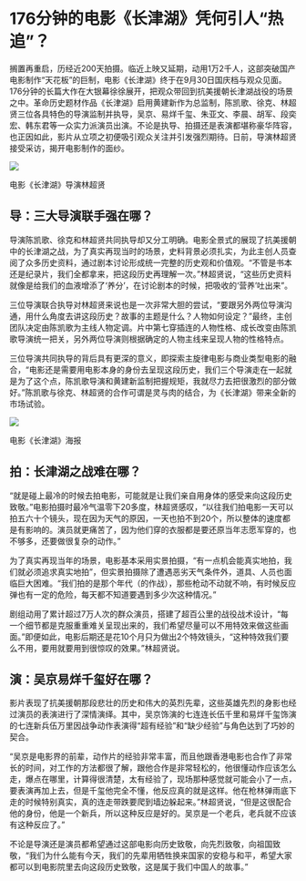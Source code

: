 
<!DOCTYPE html>
<html lang="zh-cn">
      <head>
           <meta charset="utf-8">
           <title>长津湖</title>
      </head>
      <body>
           <h1>176分钟的电影《长津湖》凭何引人“热追”？</h1>
           <p>搁置再重启，历经近200天拍摄。临近上映又延期，动用1万2千人，这部突破国产电影制作“天花板”的巨制，电影《长津湖》终于在9月30日国庆档与观众见面。176分钟的长篇大作在大银幕徐徐展开，把观众带回到抗美援朝长津湖战役的场景之中。革命历史题材作品《长津湖》启用黄建新作为总监制，陈凯歌、徐克、林超贤三位各具特色的导演监制并执导，吴京、易烊千玺、朱亚文、李晨、胡军、段奕宏、韩东君等一众实力派演员出演。不论是执导、拍摄还是表演都堪称豪华阵容，也正因如此，影片从立项之初便吸引观众关注并引发强烈期待。日前，导演林超贤接受采访，揭开电影制作的面纱。</p>
           <img src="https://imgm.gmw.cn/attachement/jpg/site215/20211007/7724756906919771869.jpg">
           <p>电影《长津湖》导演林超贤</p>
           <h2>导：三大导演联手强在哪？</h2>
           <p>导演陈凯歌、徐克和林超贤共同执导却又分工明确。电影全景式的展现了抗美援朝中的长津湖之战，为了真实再现当时的场景，史料背景必须扎实，为此主创人员查阅了众多历史资料，通过剧本讨论形成统一完整的历史观和价值观。“不管是书本还是纪录片，我们全都拿来，把这段历史再理解一次。”林超贤说，“这些历史资料就像是给我们的血液增添了‘养分’，在讨论剧本的时候，把吸收的‘营养’吐出来”。</p>
           <p>三位导演联合执导对林超贤来说也是一次非常大胆的尝试，“要跟另外两位导演沟通，用什么角度去讲这段历史？故事的主题是什么？人物如何设定？”最终，主创团队决定由陈凯歌为主线人物定调。片中第七穿插连的人物性格、成长改变由陈凯歌导演统一把关，另外两位导演则根据确定的人物主线来呈现人物的性格特点。</p>
           <p>三位导演共同执导的背后具有更深的意义，即探索主旋律电影与商业类型电影的融合，“电影还是需要用电影本身的身份去呈现这段历史，我们三个导演走在一起就是为了这个点，陈凯歌导演和黄建新监制把握规矩，我就尽力去把很激烈的部分做好。”陈凯歌与徐克、林超贤的合作可谓是灵与肉的结合，为《长津湖》带来全新的市场试验。</p>
           <img src="https://imgm.gmw.cn/attachement/jpg/site215/20211007/5914695860437993886.jpg">
           <p>电影《长津湖》海报</p>
           <h2>拍：长津湖之战难在哪？</h2>
           <p>“就是碰上最冷的时候去拍电影，可能就是让我们亲自用身体的感受来向这段历史致敬。”电影拍摄时最冷气温零下20多度，林超贤感叹，“以往我们拍电影一天可以拍五六十个镜头，现在因为天气的原因，一天也拍不到20个，所以整体的速度都是有影响的。演员就更痛苦了，因为他们穿的衣服都是要还原当年志愿军穿的，也不够多，还要做很复杂的动作。”</p>
           <p>为了真实再现当年的场景，电影基本采用实景拍摄，“有一点机会能真实地拍，我们就必须追求真实地拍”，但实景拍摄除了遭遇恶劣天气条件外，道具、人员也面临巨大困难。“我们拍的是那个年代（的作战），那些枪动不动就不响，有时候反应弹也有一定的危险，每天都不知道要遇到多少次这种情况。”</p>
           <p>剧组动用了累计超过7万人次的群众演员，搭建了超百公里的战役战术设计，“每一个细节都是克服重重难关呈现出来的，我们希望尽量可以不用特效来做这些画面。”即便如此，电影后期还是花10个月只为做出2个特效镜头，“这种特效我们要么不用，要用就要用到很惊叹的效果。”林超贤说。</p>
           <h2>演：吴京易烊千玺好在哪？</h2>
           <p>影片表现了抗美援朝那段悲壮的历史和伟大的英烈先辈，这些英雄先烈的身影也经过演员的表演进行了深情演绎。其中，吴京饰演的七连连长伍千里和易烊千玺饰演的七连新兵伍万里因战争动作表演得“超有经验”和“缺少经验”与角色达到了巧妙的契合。</p>
           <p>“吴京是电影界的前辈，动作片的经验非常丰富，而且他跟香港电影也合作了非常长的时间，对工作的方法都很了解，跟他合作是非常轻松的，他很懂动作应该怎么走，爆点在哪里，计算得很清楚，太有经验了，现场那种感觉就可能会小了一点，要表演再加上去，但是千玺他完全不懂，他反应真的就是这样。他在枪林弹雨底下走的时候特别真实，真的连走带跌要爬到墙边躲起来。”林超贤说，“但是这很配合他的身份，他是一个新兵，所以这种反应是好的。吴京是一个老兵，老兵就不应该有这种反应了。”</p>
           <p>不论是导演还是演员都希望通过这部电影向历史致敬，向先烈致敬，向祖国致敬，“我们为什么能有今天，我们的先辈用牺牲换来国家的安稳与和平，希望大家都可以到电影院里去向这段历史致敬，这是属于我们中国人的故事。”</p>
